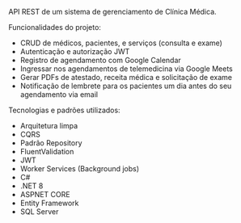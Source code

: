 API REST de um sistema de gerenciamento de Clínica Médica.

Funcionalidades do projeto: 
- CRUD de médicos, pacientes, e serviços (consulta e exame) 
- Autenticação e autorização JWT 
- Registro de agendamento com Google Calendar
- Ingressar nos agendamentos de telemedicina via Google Meets
- Gerar PDFs de atestado, receita médica e solicitação de exame 
- Notificação de lembrete para os pacientes um dia antes do seu agendamento via email 

Tecnologias e padrões utilizados: 
- Arquitetura limpa 
- CQRS 
- Padrão Repository 
- FluentValidation
- JWT 
- Worker Services (Background jobs) 
- C# 
- .NET 8 
- ASPNET CORE 
- Entity Framework 
- SQL Server 
